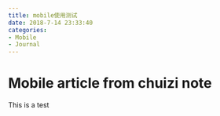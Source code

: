 ```yaml
---
title: mobile使用测试
date: 2018-7-14 23:33:40
categories: 
- Mobile 
- Journal 
---
```

# Mobile article from chuizi note
This is a test